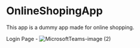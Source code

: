 # OnlineShopingApp



This app is a dummy app made for online shopping.

Login Page  -
![MicrosoftTeams-image (2)](https://user-images.githubusercontent.com/59441111/196390038-9ce6e598-4f66-4ce2-9677-803b1b8beb25.png)
